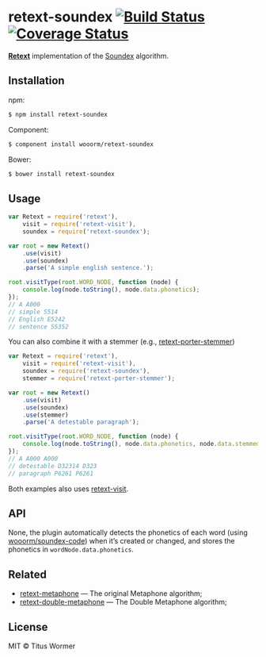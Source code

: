 # retext-soundex [![Build Status](https://travis-ci.org/wooorm/retext-soundex.svg?branch=master)](https://travis-ci.org/wooorm/retext-soundex) [![Coverage Status](https://img.shields.io/coveralls/wooorm/retext-soundex.svg)](https://coveralls.io/r/wooorm/retext-soundex?branch=master)

**[Retext](https://github.com/wooorm/retext "Retext")** implementation of the [Soundex](http://en.wikipedia.org/wiki/Soundex) algorithm.

## Installation

npm:
```sh
$ npm install retext-soundex
```

Component:
```sh
$ component install wooorm/retext-soundex
```

Bower:
```sh
$ bower install retext-soundex
```

## Usage

```js
var Retext = require('retext'),
    visit = require('retext-visit'),
    soundex = require('retext-soundex');

var root = new Retext()
    .use(visit)
    .use(soundex)
    .parse('A simple english sentence.');

root.visitType(root.WORD_NODE, function (node) {
    console.log(node.toString(), node.data.phonetics);
});
// A A000
// simple S514
// English E5242
// sentence S5352
```

You can also combine it with a stemmer (e.g., [retext-porter-stemmer](https://github.com/wooorm/retext-porter-stemmer))

```js
var Retext = require('retext'),
    visit = require('retext-visit'),
    soundex = require('retext-soundex'),
    stemmer = require('retext-porter-stemmer');

var root = new Retext()
    .use(visit)
    .use(soundex)
    .use(stemmer)
    .parse('A detestable paragraph');

root.visitType(root.WORD_NODE, function (node) {
    console.log(node.toString(), node.data.phonetics, node.data.stemmedPhonetics);
});
// A A000 A000
// detestable D32314 D323
// paragraph P6261 P6261
```

Both examples also uses [retext-visit](https://github.com/wooorm/retext-visit).

## API

None, the plugin automatically detects the phonetics of each word (using [wooorm/soundex-code](https://github.com/wooorm/soundex-code)) when it’s created or changed, and stores the phonetics in `wordNode.data.phonetics`.

## Related

- [retext-metaphone](https://github.com/wooorm/retext-metaphone) — The original Metaphone algorithm;
- [retext-double-metaphone](https://github.com/wooorm/retext-double-metaphone) — The Double Metaphone algorithm;

## License

MIT © Titus Wormer
